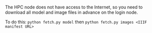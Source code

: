 
The HPC node does not have access to the Internet, so you need to download all model and image files in advance on the login node. 

To do this: 
`python fetch.py model`
then 
`python fetch.py images <IIIF manifest URL>`

